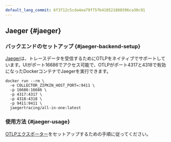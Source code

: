 ```yaml
---
default_lang_commit: 6f3712c5cda4ea79f75fb410521880396ca30c91
---
```


## Jaeger {#jaeger}

### バックエンドのセットアップ {#jaeger-backend-setup}

[Jaeger](https://www.jaegertracing.io/)は、トレースデータを受信するためにOTLPをネイティブでサポートしています。UIがポート16686でアクセス可能で、OTLPがポート4317と4318で有効になったDockerコンテナでJaegerを実行できます。

```shell
docker run --rm \
  -e COLLECTOR_ZIPKIN_HOST_PORT=:9411 \
  -p 16686:16686 \
  -p 4317:4317 \
  -p 4318:4318 \
  -p 9411:9411 \
  jaegertracing/all-in-one:latest
```

### 使用方法 {#jaeger-usage}

[OTLPエクスポーター](#otlp-dependencies)をセットアップするための手順に従ってください。
